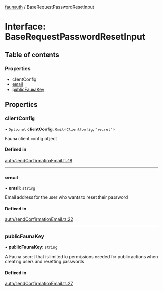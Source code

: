 [faunauth](../index.md) / BaseRequestPasswordResetInput

# Interface: BaseRequestPasswordResetInput

## Table of contents

### Properties

- [clientConfig](BaseRequestPasswordResetInput.md#clientconfig)
- [email](BaseRequestPasswordResetInput.md#email)
- [publicFaunaKey](BaseRequestPasswordResetInput.md#publicfaunakey)

## Properties

### clientConfig

• `Optional` **clientConfig**: `Omit`<`ClientConfig`, ``"secret"``\>

Fauna client config object

#### Defined in

[auth/sendConfirmationEmail.ts:18](https://github.com/alexnitta/faunauth/blob/bbbbd0c/src/auth/sendConfirmationEmail.ts#L18)

___

### email

• **email**: `string`

Email address for the user who wants to reset their password

#### Defined in

[auth/sendConfirmationEmail.ts:22](https://github.com/alexnitta/faunauth/blob/bbbbd0c/src/auth/sendConfirmationEmail.ts#L22)

___

### publicFaunaKey

• **publicFaunaKey**: `string`

A Fauna secret that is limited to permissions needed for public actions when creating users
and resetting passwords

#### Defined in

[auth/sendConfirmationEmail.ts:27](https://github.com/alexnitta/faunauth/blob/bbbbd0c/src/auth/sendConfirmationEmail.ts#L27)
